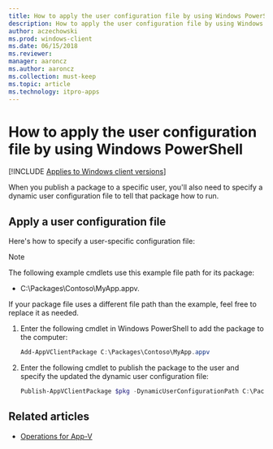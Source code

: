 ```yaml
---
title: How to apply the user configuration file by using Windows PowerShell (Windows 10/11)
description: How to apply the user configuration file by using Windows PowerShell (Windows 10/11).
author: aczechowski
ms.prod: windows-client
ms.date: 06/15/2018
ms.reviewer: 
manager: aaroncz
ms.author: aaroncz
ms.collection: must-keep
ms.topic: article
ms.technology: itpro-apps
---
```

# How to apply the user configuration file by using Windows PowerShell

[!INCLUDE [Applies to Windows client versions](../includes/applies-to-windows-client-versions.md)]

When you publish a package to a specific user, you'll also need to specify a dynamic user configuration file to tell that package how to run.

## Apply a user configuration file

Here's how to specify a user-specific configuration file:

> [!NOTE]
> The following example cmdlets use this example file path for its package:
> 
> * C:\\Packages\\Contoso\\MyApp.appv.
> 
> If your package file uses a different file path than the example, feel free to replace it as needed.

1. Enter the following cmdlet in Windows PowerShell to add the package to the computer:

    ```PowerShell
    Add-AppVClientPackage C:\Packages\Contoso\MyApp.appv
    ```
2. Enter the following cmdlet to publish the package to the user and specify the updated the dynamic user configuration file:

    ```PowerShell
    Publish-AppVClientPackage $pkg -DynamicUserConfigurationPath C:\Packages\Contoso\config.xml
    ```





## Related articles

* [Operations for App-V](appv-operations.md)
